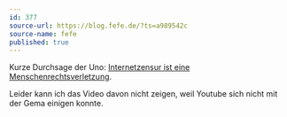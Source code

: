 ```yaml
---
id: 377
source-url: https://blog.fefe.de/?ts=a989542c
source-name: fefe
published: true
---
```

Kurze Durchsage der Uno: [Internetzensur ist eine Menschenrechtsverletzung](http://thehill.com/policy/technology/286236-un-rights-council-condemns-internet-blocking).

 Leider kann ich das Video davon nicht zeigen, weil Youtube sich nicht mit der Gema einigen konnte.
